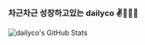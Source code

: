 ### 차근차근 성장하고있는 dailyco ✌👩🏻‍💻

![dailyco's GitHub Stats](https://github-readme-stats.vercel.app/api?username=dailyco&count_private=true&theme=radical)

<!--
**dailyco/dailyco** is a ✨ _special_ ✨ repository because its `README.md` (this file) appears on your GitHub profile.

Here are some ideas to get you started:

- 🔭 I’m currently working on ...
- 🌱 I’m currently learning ...
- 👯 I’m looking to collaborate on ...
- 🤔 I’m looking for help with ...
- 💬 Ask me about ...
- 📫 How to reach me: ...
- 😄 Pronouns: ...
- ⚡ Fun fact: ...
-->
